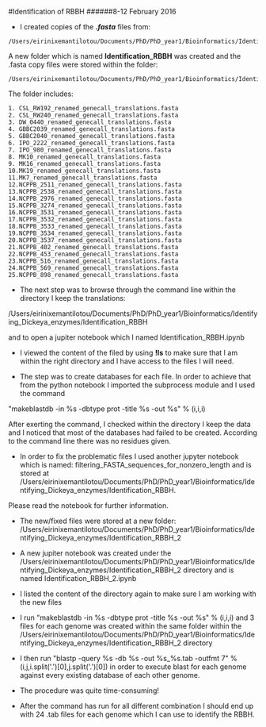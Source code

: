 #Identification of RBBH 
######8-12 February 2016


* I created copies of the ***.fasta*** files from:


````
/Users/eirinixemantilotou/Documents/PhD/PhD_year1/Bioinformatics/Identifying_Dickeya_enzymes/IBioIC_Dickeya_data/features_aa

````

A new folder which is named **Identification_RBBH** was created and the .fasta copy files were stored within the folder: 

````
/Users/eirinixemantilotou/Documents/PhD/PhD_year1/Bioinformatics/Identifying_Dickeya_enzymes/Identification_RBBH

````

The folder includes:

````
1. CSL_RW192_renamed_genecall_translations.fasta
2. CSL_RW240_renamed_genecall_translations.fasta
3. DW_0440_renamed_genecall_translations.fasta
4. GBBC2039_renamed_genecall_translations.fasta
5. GBBC2040_renamed_genecall_translations.fasta
6. IPO_2222_renamed_genecall_translations.fasta
7. IPO_980_renamed_genecall_translations.fasta
8. MK10_renamed_genecall_translations.fasta
9. MK16_renamed_genecall_translations.fasta
10.MK19_renamed_genecall_translations.fasta
11.MK7_renamed_genecall_translations.fasta
12.NCPPB_2511_renamed_genecall_translations.fasta
13.NCPPB_2538_renamed_genecall_translations.fasta
14.NCPPB_2976_renamed_genecall_translations.fasta
15.NCPPB_3274_renamed_genecall_translations.fasta
16.NCPPB_3531_renamed_genecall_translations.fasta
17.NCPPB_3532_renamed_genecall_translations.fasta
18.NCPPB_3533_renamed_genecall_translations.fasta
19.NCPPB_3534_renamed_genecall_translations.fasta
20.NCPPB_3537_renamed_genecall_translations.fasta
21.NCPPB_402_renamed_genecall_translations.fasta
22.NCPPB_453_renamed_genecall_translations.fasta
23.NCPPB_516_renamed_genecall_translations.fasta
24.NCPPB_569_renamed_genecall_translations.fasta
25.NCPPB_898_renamed_genecall_translations.fasta
````
 * The next step was to browse through the command line within the directory I keep the translations:

 /Users/eirinixemantilotou/Documents/PhD/PhD_year1/Bioinformatics/Identifying_Dickeya_enzymes/Identification_RBBH
 
 and to open a jupiter notebook which I named Identification_RBBH.ipynb
 
* I viewed the content of the filed by using **!ls** to make sure that I am within the right directory and I have access to the files I will need. 

* The step was to create databases for each file. In order to achieve that from the python notebook I imported the subprocess module and I used the command 

"makeblastdb -in %s -dbtype prot -title %s -out %s" % (i,i,i)

After exerting the command, I checked within the directory I keep the data and I noticed that most of the databases had failed to be created. According to the command line there was no residues given. 

* In order to fix the problematic files I used another jupyter notebook which is named: filtering_FASTA_sequences_for_nonzero_length and is stored at 
 /Users/eirinixemantilotou/Documents/PhD/PhD_year1/Bioinformatics/Identifying_Dickeya_enzymes/Identification_RBBH. 
 
 Please read the notebook for further information.
 
 * The new/fixed files were stored at a new folder: /Users/eirinixemantilotou/Documents/PhD/PhD_year1/Bioinformatics/Identifying_Dickeya_enzymes/Identification_RBBH_2

* A new jupiter notebook was created under the /Users/eirinixemantilotou/Documents/PhD/PhD_year1/Bioinformatics/Identifying_Dickeya_enzymes/Identification_RBBH_2 directory and is named Identification_RBBH_2.ipynb

* I listed the content of the directory again to make sure I am working with the new files

* I run "makeblastdb -in %s -dbtype prot -title %s -out %s" % (i,i,i)
and 3 files for each genome was created within the same folder within the /Users/eirinixemantilotou/Documents/PhD/PhD_year1/Bioinformatics/Identifying_Dickeya_enzymes/Identification_RBBH_2  directory 

* I then run "blastp -query %s -db %s -out %s_%s.tab -outfmt 7" %(i,j,i.split('.')[0],j.split('.')[0]) in order to execute blast for each genome against every existing database of each other genome. 

* The procedure was quite time-consuming!

* After the command has run for all different combination I should end up with 24 .tab files for each genome which I can use to identify the RBBH. 







